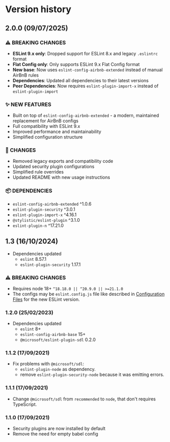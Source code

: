 # Version history

## 2.0.0 (09/07/2025)

### ⚠️ **BREAKING CHANGES**

* **ESLint 9.x only**: Dropped support for ESLint 8.x and legacy `.eslintrc` format
* **Flat Config only**: Only supports ESLint 9.x Flat Config format
* **New base**: Now uses `eslint-config-airbnb-extended` instead of manual AirBnB rules
* **Dependencies**: Updated all dependencies to their latest versions
* **Peer Dependencies**: Now requires `eslint-plugin-import-x` instead of `eslint-plugin-import`

### ✨ **NEW FEATURES**

* Built on top of `eslint-config-airbnb-extended` - a modern, maintained replacement for AirBnB configs
* Full compatibility with ESLint 9.x
* Improved performance and maintainability
* Simplified configuration structure

### 🔧 **CHANGES**

* Removed legacy exports and compatibility code
* Updated security plugin configurations
* Simplified rule overrides
* Updated README with new usage instructions

### 📦 **DEPENDENCIES**

* `eslint-config-airbnb-extended` ^1.0.6
* `eslint-plugin-security` ^3.0.1
* `eslint-plugin-import-x` ^4.16.1
* `@stylistic/eslint-plugin` ^3.1.0
* `eslint-plugin-n` ^17.21.0

## 1.3 (16/10/2024)

* Dependencies updated
  * `eslint` 8.57.1
  * `eslint-plugin-security` 1.17.1

### ⚠️ **BREAKING CHANGES**

* Requires node 18+ `^18.18.0 || ^20.9.0 || >=21.1.0`
* The configs may be `eslint.config.js` file like described in [Configuration Files](https://eslint.org/docs/latest/use/configure/configuration-files) for the new ESLint version.

### 1.2.0 (25/02/2023)

* Dependencies updated
  * `eslint` 8+
  * `eslint-config-airbnb-base` 15+
  * `@microsoft/eslint-plugin-sdl` 0.2.0

### 1.1.2 (17/09/2021)

* Fix problems with `@microsoft/sdl`:
  * `eslint-plugin-node` as dependency.
  * remove `eslint-plugin-security-node` because it was emitting errors.

### 1.1.1 (17/09/2021)

* Change `@microsoft/sdl` from `recommended` to `node`, that don't requires TypeScript.

### 1.1.0 (17/09/2021)
  
* Security plugins are now installed by default
* Remove the need for empty babel config
